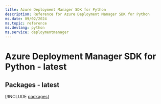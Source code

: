 ```yaml
---
title: Azure Deployment Manager SDK for Python
description: Reference for Azure Deployment Manager SDK for Python
ms.date: 09/02/2024
ms.topic: reference
ms.devlang: python
ms.service: deploymentmanager
---
```

# Azure Deployment Manager SDK for Python - latest
## Packages - latest
[!INCLUDE [packages](deployment-manager-index.md)]